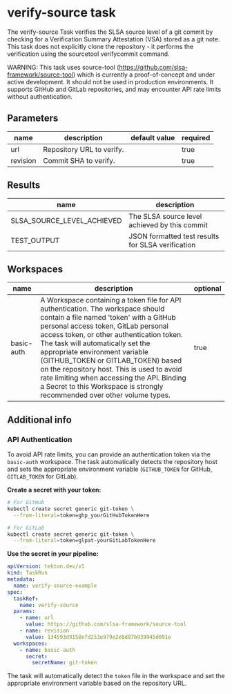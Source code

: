 # verify-source task

The verify-source Task verifies the SLSA source level of a git commit
by checking for a Verification Summary Attestation (VSA) stored as a
git note. This task does not explicitly clone the repository - it performs
the verification using the sourcetool verifycommit command.

WARNING: This task uses source-tool (https://github.com/slsa-framework/source-tool)
which is currently a proof-of-concept and under active development. It should
not be used in production environments. It supports GitHub and GitLab repositories,
and may encounter API rate limits without authentication.


## Parameters
|name|description|default value|required|
|---|---|---|---|
|url|Repository URL to verify.||true|
|revision|Commit SHA to verify.||true|

## Results
|name|description|
|---|---|
|SLSA_SOURCE_LEVEL_ACHIEVED|The SLSA source level achieved by this commit|
|TEST_OUTPUT|JSON formatted test results for SLSA verification|

## Workspaces
|name|description|optional|
|---|---|---|
|basic-auth|A Workspace containing a token file for API authentication. The workspace should contain a file named 'token' with a GitHub personal access token, GitLab personal access token, or other authentication token. The task will automatically set the appropriate environment variable (GITHUB_TOKEN or GITLAB_TOKEN) based on the repository host. This is used to avoid rate limiting when accessing the API. Binding a Secret to this Workspace is strongly recommended over other volume types. |true|

## Additional info

### API Authentication

To avoid API rate limits, you can provide an authentication token via the `basic-auth` workspace. The task automatically detects the repository host and sets the appropriate environment variable (`GITHUB_TOKEN` for GitHub, `GITLAB_TOKEN` for GitLab).

**Create a secret with your token:**

```bash
# For GitHub
kubectl create secret generic git-token \
  --from-literal=token=ghp_yourGitHubTokenHere

# For GitLab
kubectl create secret generic git-token \
  --from-literal=token=glpat-yourGitLabTokenHere
```

**Use the secret in your pipeline:**

```yaml
apiVersion: tekton.dev/v1
kind: TaskRun
metadata:
  name: verify-source-example
spec:
  taskRef:
    name: verify-source
  params:
    - name: url
      value: https://github.com/slsa-framework/source-tool
    - name: revision
      value: 134593d9158efd253e979e2e8d87b939945d091e
  workspaces:
    - name: basic-auth
      secret:
        secretName: git-token
```

The task will automatically detect the `token` file in the workspace and set the appropriate environment variable based on the repository URL.
